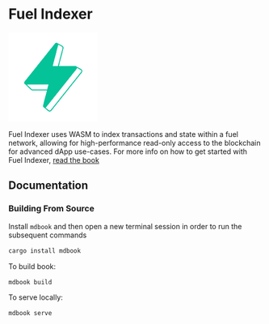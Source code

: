 # Fuel Indexer

![Fuel Logo](./../img/fuel.png "Fuel Logo")

Fuel Indexer uses WASM to index transactions and state within a fuel network, allowing for high-performance read-only access to the blockchain for advanced dApp use-cases. For more info on how to get started with Fuel Indexer, [read the book](https://fuellabs.github.io/fuel-indexer/latest/index.html)

## Documentation

### Building From Source

Install `mdbook` and then open a new terminal session in order to run the subsequent commands

```sh
cargo install mdbook
```

To build book:

```sh
mdbook build
```

To serve locally:

```sh
mdbook serve
```
